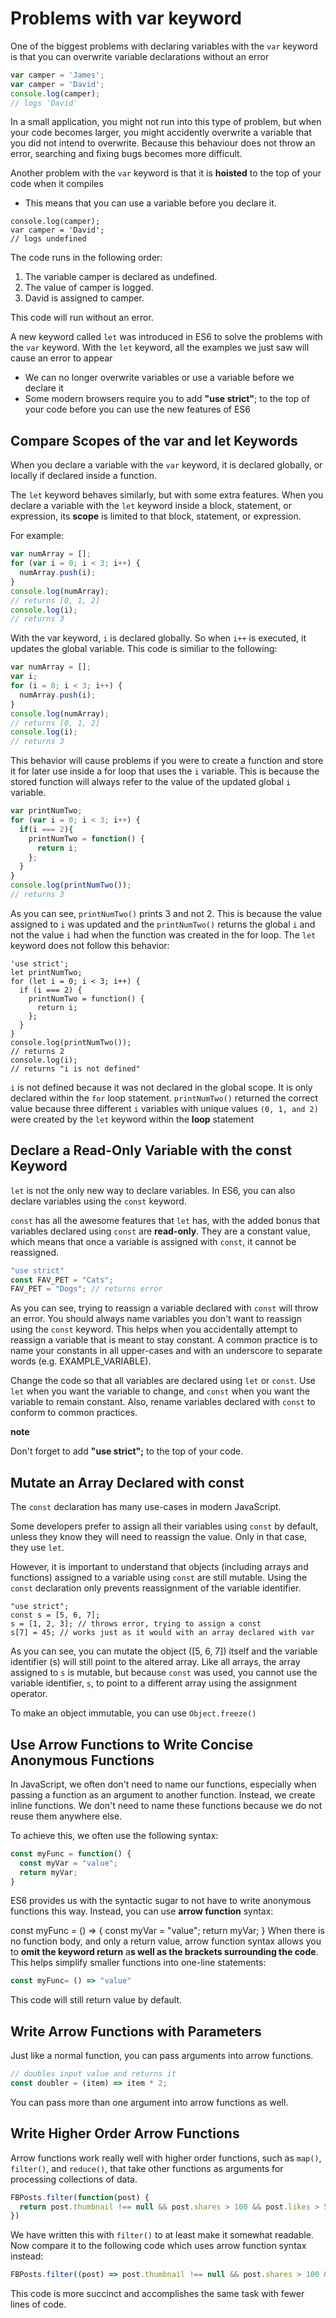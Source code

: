 # Problems with var keyword

One of the biggest problems with declaring variables with the `var` keyword is that you can overwrite variable declarations without an error

```js
var camper = 'James';
var camper = 'David';
console.log(camper);
// logs 'David'
```

In a small application, you might not run into this type of problem, but when your code becomes larger, you might accidently overwrite a variable that you did not intend to overwrite. Because this behaviour does not throw an error, searching and fixing bugs becomes more difficult.

Another problem with the `var` keyword is that it is **hoisted** to the top of your code when it compiles

* This means that you can use a variable before you declare it.

```
console.log(camper);
var camper = 'David';
// logs undefined
```

The code runs in the following order:

1. The variable camper is declared as undefined.
2. The value of camper is logged.
3. David is assigned to camper.

This code will run without an error.

A new keyword called `let` was introduced in ES6 to solve the problems with the `var` keyword. With the `let` keyword, all the examples we just saw will cause an error to appear

* We can no longer overwrite variables or use a variable before we declare it
* Some modern browsers require you to add **"use strict"**; to the top of your code before you can use the new features of ES6

## Compare Scopes of the var and let Keywords
When you declare a variable with the `var` keyword, it is declared globally, or locally if declared inside a function.

The `let` keyword behaves similarly, but with some extra features. When you declare a variable with the `let` keyword inside a block, statement, or expression, its **scope** is limited to that block, statement, or expression.

For example:

```js
var numArray = [];
for (var i = 0; i < 3; i++) {
  numArray.push(i);
}
console.log(numArray);
// returns [0, 1, 2]
console.log(i);
// returns 3
```

With the var keyword, `i` is declared globally. So when `i++` is executed, it updates the global variable. This code is similiar to the following:

```js
var numArray = [];
var i;
for (i = 0; i < 3; i++) {
  numArray.push(i);
}
console.log(numArray);
// returns [0, 1, 2]
console.log(i);
// returns 3
```

This behavior will cause problems if you were to create a function and store it for later use inside a for loop that uses the `i` variable. This is because the stored function will always refer to the value of the updated global `i` variable.

```js
var printNumTwo;
for (var i = 0; i < 3; i++) {
  if(i === 2){
    printNumTwo = function() {
      return i;
    };
  }
}
console.log(printNumTwo());
// returns 3
```

As you can see, `printNumTwo()` prints 3 and not 2. This is because the value assigned to `i` was updated and the `printNumTwo()` returns the global `i` and not the value `i` had when the function was created in the for loop. The `let` keyword does not follow this behavior:

```
'use strict';
let printNumTwo;
for (let i = 0; i < 3; i++) {
  if (i === 2) {
    printNumTwo = function() {
      return i;
    };
  }
}
console.log(printNumTwo());
// returns 2
console.log(i);
// returns "i is not defined"
```

`i` is not defined because it was not declared in the global scope. It is only declared within the `for` loop statement. `printNumTwo()` returned the correct value because three different `i` variables with unique values `(0, 1, and 2)` were created by the `let` keyword within the **loop** statement

## Declare a Read-Only Variable with the const Keyword
`let` is not the only new way to declare variables. In ES6, you can also declare variables using the `const` keyword.

`const` has all the awesome features that `let` has, with the added bonus that variables declared using `const` are **read-only**. They are a constant value, which means that once a variable is assigned with `const`, it cannot be reassigned.

```js
"use strict"
const FAV_PET = "Cats";
FAV_PET = "Dogs"; // returns error
```

As you can see, trying to reassign a variable declared with `const` will throw an error. You should always name variables you don't want to reassign using the `const` keyword. This helps when you accidentally attempt to reassign a variable that is meant to stay constant. A common practice is to name your constants in all upper-cases and with an underscore to separate words (e.g. EXAMPLE_VARIABLE).


Change the code so that all variables are declared using `let` or `const`. Use `let` when you want the variable to change, and `const` when you want the variable to remain constant. Also, rename variables declared with `const` to conform to common practices.

**note**

Don't forget to add **"use strict";** to the top of your code.

## Mutate an Array Declared with const
The `const` declaration has many use-cases in modern JavaScript.

Some developers prefer to assign all their variables using `const` by default, unless they know they will need to reassign the value. Only in that case, they use `let`.

However, it is important to understand that objects (including arrays and functions) assigned to a variable using `const` are still mutable. Using the `const` declaration only prevents reassignment of the variable identifier.

```
"use strict";
const s = [5, 6, 7];
s = [1, 2, 3]; // throws error, trying to assign a const
s[7] = 45; // works just as it would with an array declared with var
```

As you can see, you can mutate the object ([5, 6, 7]) itself and the variable identifier (s) will still point to the altered array. Like all arrays, the array assigned to `s` is mutable, but because `const` was used, you cannot use the variable identifier, `s`, to point to a different array using the assignment operator.

To make an object immutable, you can use `Object.freeze()`

## Use Arrow Functions to Write Concise Anonymous Functions
In JavaScript, we often don't need to name our functions, especially when passing a function as an argument to another function. Instead, we create inline functions. We don't need to name these functions because we do not reuse them anywhere else.

To achieve this, we often use the following syntax:

```js
const myFunc = function() {
  const myVar = "value";
  return myVar;
}
```

ES6 provides us with the syntactic sugar to not have to write anonymous functions this way. Instead, you can use **arrow function** syntax:

const myFunc = () => {
  const myVar = "value";
  return myVar;
}
When there is no function body, and only a return value, arrow function syntax allows you to **omit the keyword return** a**s well as the brackets surrounding the code**. This helps simplify smaller functions into one-line statements:

```js
const myFunc= () => "value"
```

This code will still return value by default.

## Write Arrow Functions with Parameters
Just like a normal function, you can pass arguments into arrow functions.

```js
// doubles input value and returns it
const doubler = (item) => item * 2;
```

You can pass more than one argument into arrow functions as well.

## Write Higher Order Arrow Functions
Arrow functions work really well with higher order functions, such as `map()`, `filter()`, and `reduce()`, that take other functions as arguments for processing collections of data.

```js
FBPosts.filter(function(post) {
  return post.thumbnail !== null && post.shares > 100 && post.likes > 500;
})
```

We have written this with `filter()` to at least make it somewhat readable. Now compare it to the following code which uses arrow function syntax instead:

```js
FBPosts.filter((post) => post.thumbnail !== null && post.shares > 100 && post.likes > 500)
```

This code is more succinct and accomplishes the same task with fewer lines of code.
